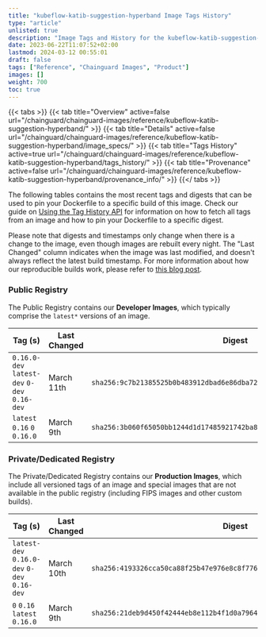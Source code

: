```yaml
---
title: "kubeflow-katib-suggestion-hyperband Image Tags History"
type: "article"
unlisted: true
description: "Image Tags and History for the kubeflow-katib-suggestion-hyperband Chainguard Image"
date: 2023-06-22T11:07:52+02:00
lastmod: 2024-03-12 00:55:01
draft: false
tags: ["Reference", "Chainguard Images", "Product"]
images: []
weight: 700
toc: true
---
```


{{< tabs >}}
{{< tab title="Overview" active=false url="/chainguard/chainguard-images/reference/kubeflow-katib-suggestion-hyperband/" >}}
{{< tab title="Details" active=false url="/chainguard/chainguard-images/reference/kubeflow-katib-suggestion-hyperband/image_specs/" >}}
{{< tab title="Tags History" active=true url="/chainguard/chainguard-images/reference/kubeflow-katib-suggestion-hyperband/tags_history/" >}}
{{< tab title="Provenance" active=false url="/chainguard/chainguard-images/reference/kubeflow-katib-suggestion-hyperband/provenance_info/" >}}
{{</ tabs >}}

The following tables contains the most recent tags and digests that can be used to pin your Dockerfile to a specific build of this image. Check our guide on [Using the Tag History API](/chainguard/chainguard-images/using-the-tag-history-api/) for information on how to fetch all tags from an image and how to pin your Dockerfile to a specific digest.

Please note that digests and timestamps only change when there is a change to the image, even though images are rebuilt every night. The "Last Changed" column indicates when the image was last modified, and doesn't always reflect the latest build timestamp. For more information about how our reproducible builds work, please refer to [this blog post](https://www.chainguard.dev/unchained/reproducing-chainguards-reproducible-image-builds).

### Public Registry
The Public Registry contains our **Developer Images**, which typically comprise the `latest*` versions of an image.

| Tag (s)                                       | Last Changed | Digest                                                                    |
|-----------------------------------------------|--------------|---------------------------------------------------------------------------|
|  `0.16.0-dev` `latest-dev` `0-dev` `0.16-dev` | March 11th   | `sha256:9c7b21385525b0b483912dbad6e86dba72cc7e40cef1bc3170ef87f56c35d07e` |
|  `latest` `0.16` `0` `0.16.0`                 | March 9th    | `sha256:3b060f65050bb1244d1d17485921742ba8470ebd5c7c09f36dc109ce1f44cc8b` |


### Private/Dedicated Registry
The Private/Dedicated Registry contains our **Production Images**, which include all versioned tags of an image and special images that are not available in the public registry (including FIPS images and other custom builds).

| Tag (s)                                       | Last Changed | Digest                                                                    |
|-----------------------------------------------|--------------|---------------------------------------------------------------------------|
|  `latest-dev` `0.16.0-dev` `0-dev` `0.16-dev` | March 10th   | `sha256:4193326cca50ca88f25b47e976e8c8f776e3e18e3495786aa8dda7f0b2012662` |
|  `0` `0.16` `latest` `0.16.0`                 | March 9th    | `sha256:21deb9d450f42444eb8e112b4f1d0a7964cf06ee7ed6996da126790dbb1402ca` |

